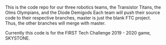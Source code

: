 This is the code repo for our three robotics teams, the Transistor Titans, the Olms Olympians, and the Diode Demigods
Each team will push their source code to their respective branches, master is just the blank FTC project. Thus, the other branches will merge with master.

Currently this code is for the FIRST Tech Challenge 2019 - 2020 game, SKYSTONE.  
